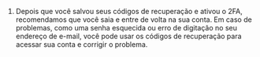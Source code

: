 1. Depois que você salvou seus códigos de recuperação e ativou o 2FA, recomendamos que você saia e entre de volta na sua conta. Em caso de problemas, como uma senha esquecida ou erro de digitação no seu endereço de e-mail, você pode usar os códigos de recuperação para acessar sua conta e corrigir o problema.
